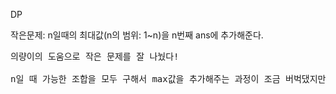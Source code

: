 DP

작은문제: n일때의 최대값(n의 범위: 1~n)을 n번째 ans에 추가해준다.

<pre>
의량이의 도움으로 작은 문제를 잘 나눴다!

n일 때 가능한 조합을 모두 구해서 max값을 추가해주는 과정이 조금 버벅댔지만 혼자 풀어서 뿌듯한 문제,,ㅎㅎ
</pre>